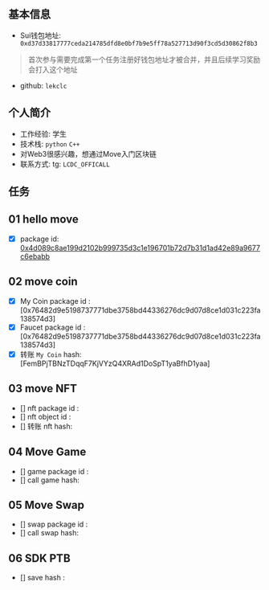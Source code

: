 ## 基本信息
- Sui钱包地址: ` 0xd37d33817777ceda214785dfd8e0bf7b9e5ff78a527713d90f3cd5d30862f8b3`
> 首次参与需要完成第一个任务注册好钱包地址才被合并，并且后续学习奖励会打入这个地址
- github: `lekclc`

## 个人简介
- 工作经验: 学生
- 技术栈: `python` `C++`
- 对Web3很感兴趣，想通过Move入门区块链
- 联系方式: tg: `LCDC_OFFICALL` 

## 任务

##   01 hello move  
- [x] package id: 
[0x4d089c8ae199d2102b999735d3c1e196701b72d7b31d1ad42e89a9677c6ebabb](https://suiscan.xyz/testnet/object/0x4d089c8ae199d2102b999735d3c1e196701b72d7b31d1ad42e89a9677c6ebabb)

##   02 move coin
- [x] My Coin package id : [0x76482d9e5198737771dbe3758bd44336276dc9d07d8ce1d031c223fa138574d3]
- [x] Faucet package id : [0x76482d9e5198737771dbe3758bd44336276dc9d07d8ce1d031c223fa138574d3]
- [x] 转账 `My Coin` hash:
[FemBPjTBNzTDqqF7KjVYzQ4XRAd1DoSpT1yaBfhD1yaa]

##   03 move NFT
- [] nft package id :
- [] nft object id : 
- [] 转账 nft  hash:

##   04 Move Game
- [] game package id :
- [] call game hash:

##   05 Move Swap
- [] swap package id :
- [] call swap hash:

##   06 SDK PTB
- [] save hash :
